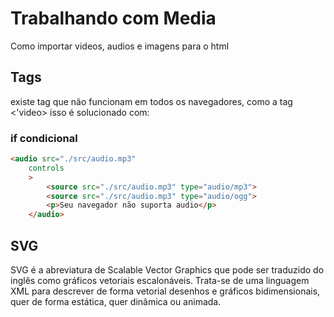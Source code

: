# Trabalhando com Media

Como importar videos, audios e imagens para o 
html

## Tags

existe tag que não funcionam em todos os navegadores, como a tag <'video> isso é solucionado com:

### if condicional

```html
<audio src="./src/audio.mp3" 
    controls
    >
        <source src="./src/audio.mp3" type="audio/mp3">
        <source src="./src/audio.mp3" type="audio/ogg">
        <p>Seu navegador não suporta audio</p>
    </audio>
```

## SVG

SVG é a abreviatura de Scalable Vector Graphics que pode ser traduzido do inglês como gráficos vetoriais escalonáveis. Trata-se de uma linguagem XML para descrever de forma vetorial desenhos e gráficos bidimensionais, quer de forma estática, quer dinâmica ou animada.